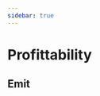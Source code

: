 ```yaml
---
sidebar: true
---
```



# Profittability


<!-- current route is : {{$route.path}}

*Italid* **bold** and `monospace`
::: tip
This is a tip
:::

::: warning
This is a warning
:::

::: danger
This is a dangerous warning
:::

::: details
This is a details block, which does not work in IE / Edge
:::

| Tables        | Are           | Cool  |
| ------------- |:-------------:| -----:|
| col 3 is      | right-aligned | $1600 |
| col 2 is      | centered      |   $12 |
| zebra stripes | are neat      |    $1 |

---
title: Blogging Like a Hacker
lang: en-US
---

```
code block
```

>great
>tool
>it is

Itemized lists looking like this
    * this is
    * numbering
    * style -->

## Emit
